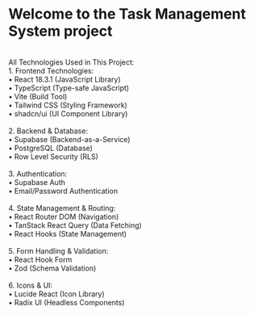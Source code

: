 # Welcome to the Task Management System project
<br>
All Technologies Used in This Project:
<br>
1.	Frontend Technologies:<br>
•	React 18.3.1 (JavaScript Library) <br>
•	TypeScript (Type-safe JavaScript)<br>
•	Vite (Build Tool)<br>
•	Tailwind CSS (Styling Framework)<br>
•	shadcn/ui (UI Component Library)<br>
<br>
2.	Backend & Database:<br>
•	Supabase (Backend-as-a-Service)<br>
•	PostgreSQL (Database)<br>
•	Row Level Security (RLS)<br>
<br>
3.	Authentication:<br>
•	Supabase Auth<br>
•	Email/Password Authentication<br>
<br>
4.	State Management & Routing:<br>
•	React Router DOM (Navigation)<br>
•	TanStack React Query (Data Fetching)<br>
•	React Hooks (State Management)<br>
<br>
5.	Form Handling & Validation:<br>
•	React Hook Form<br>
•	Zod (Schema Validation)<br>
<br>
6.	Icons & UI:<br>
•	Lucide React (Icon Library)<br>
•	Radix UI (Headless Components)<br>




